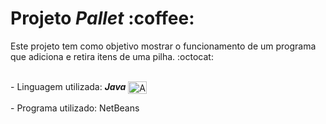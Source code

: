 <h1>Projeto <i>Pallet</i> :coffee:</h1>

Este projeto tem como objetivo mostrar o funcionamento de um programa que adiciona e retira itens de uma pilha. :octocat:

<div style="display: inline_block"><br>
  - Linguagem utilizada: <i><b>Java</b></i>
     <img height="20" width="30" align="center" alt="Amanda-C++" src="https://img.icons8.com/material/344/java-coffee-cup-logo.svg">
  
  <p>- Programa utilizado: NetBeans</p>
  
</div>
